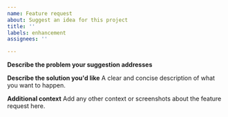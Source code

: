 ```yaml
---
name: Feature request
about: Suggest an idea for this project
title: ''
labels: enhancement
assignees: ''

---
```


**Describe the problem your suggestion addresses**

**Describe the solution you'd like**
A clear and concise description of what you want to happen.

**Additional context**
Add any other context or screenshots about the feature request here.
